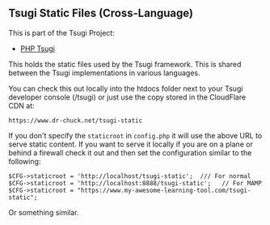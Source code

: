 
Tsugi Static Files (Cross-Language)
-----------------------------------

This is part of the Tsugi Project:

* [PHP Tsugi](https://github.com/csev/tsugi)

This holds the static files used by the Tsugi framework.  This is shared between the
Tsugi implementations in various languages.

You can check this out locally into the htdocs folder next to your Tsugi
developer console (/tsugi) or just use the copy stored in the CloudFlare CDN at:

    https://www.dr-chuck.net/tsugi-static
    
If you don't specify the `staticroot` in `config.php` it will use the above
URL to serve static content.  If you want to serve it locally if you are on 
a plane or behind a firewall check it out and then set the configuration similar
to the following:

    $CFG->staticroot = 'http://localhost/tsugi-static';  /// For normal
    $CFG->staticroot = 'http://localhost:8888/tsugi-static';   // For MAMP
    $CFG->staticroot = "https://www.my-awesome-learning-tool.com/tsugi-static"; 

Or something similar.
